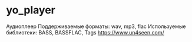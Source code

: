 # yo_player
Аудиоплеер
Поддерживаемые форматы: wav, mp3, flac
Используемые библиотеки: BASS, BASSFLAC, Tags
https://www.un4seen.com/
